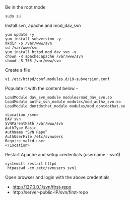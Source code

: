  
 Be in the root mode 
 
    sudo su
  
  Install svn, apache and mod_dav_svn
  
    yum update -y 
    yum install subversion -y
    mkdir -p /var/www/svn
    cd /var/www/svn
    yum install httpd mod_dav_svn -y 
    chown -R apache:apache /var/www/svn
    chmod -R 755 /var/www/svn
    
    
  Create a file 
 
    vi /etc/httpd/conf.modules.d/10-subversion.conf

Populate it with the content below - 

    LoadModule dav_svn_module modules/mod_dav_svn.so
    LoadModule authz_svn_module modules/mod_authz_svn.so
    LoadModule dontdothat_module modules/mod_dontdothat.so

    <Location /svn>
    DAV svn
    SVNParentPath /var/www/svn
    AuthType Basic
    AuthName "SVN Repo”
    AuthUserFile /etc/svnusers
    Require valid-user
    </Location>

Restart Apache and setup credentials (username - svn1)

    systemctl restart httpd
     htpasswd -cm /etc/svnusers svn1

Open browser and login with the above credentials  
  
-  http://127.0.0.1/svn/first-repo
-  http://server-public-IP/svn/first-repo

